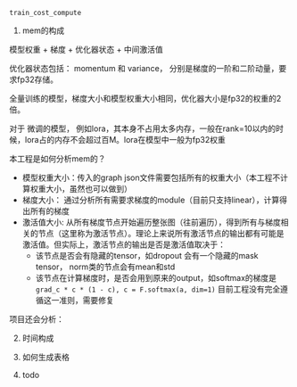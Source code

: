 

`train_cost_compute`  


1. mem的构成 

模型权重 + 梯度 + 优化器状态 + 中间激活值 

优化器状态包括： momentum 和 variance， 分别是梯度的一阶和二阶动量，要求fp32存储。 

全量训练的模型，梯度大小和模型权重大小相同，优化器大小是fp32的权重的2倍。

对于 微调的模型， 例如lora，其本身不占用太多内存，一般在rank=10以内的时候，lora占的内存不会超过百M。lora在模型中一般为fp32权重

本工程是如何分析mem的？
- 模型权重大小：传入的graph json文件需要包括所有的权重大小（本工程不计算权重大小，虽然也可以做到）
- 梯度大小： 通过分析所有需要求梯度的module（目前只支持linear），计算得出所有的梯度
- 激活值大小: 从所有梯度节点开始遍历整张图（往前遍历），得到所有与梯度相关的节点（这里称为激活节点）。理论上来说所有激活节点的输出都有可能是激活值。但实际上，激活节点的输出是否是激活值取决于：
    - 该节点是否会有隐藏的tensor，如dropout 会有一个隐藏的mask tensor， norm类的节点会有mean和std
    - 该节点在计算梯度时，是否会用到原来的output，如softmax的梯度是`grad_c * c * (1 - c), c = F.softmax(a, dim=1)`
  目前工程没有完全遵循这一准则，需要修复 

项目还会分析：


2. 时间构成






3. 如何生成表格 





4. todo




